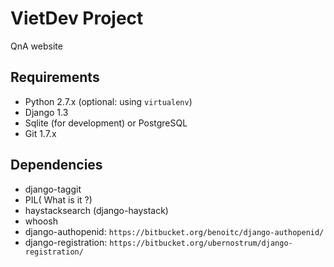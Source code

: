 # VietDev Project
QnA website

## Requirements
* Python 2.7.x (optional: using `virtualenv`)
* Django 1.3
* Sqlite (for development) or PostgreSQL
* Git 1.7.x

## Dependencies
* django-taggit
* PIL( What is it ?)
* haystacksearch (django-haystack)
* whoosh
* django-authopenid: `https://bitbucket.org/benoitc/django-authopenid/`
* django-registration: `https://bitbucket.org/ubernostrum/django-registration/`


